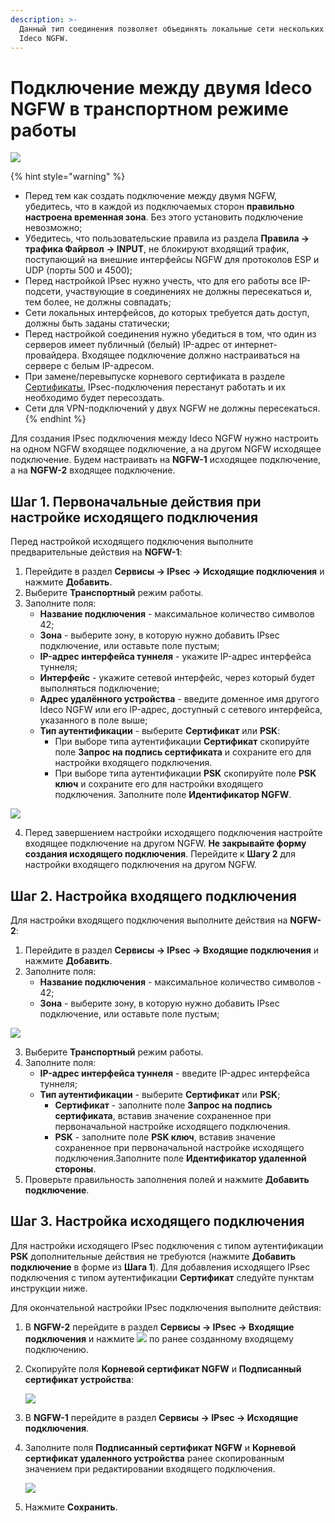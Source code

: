 ```yaml
---
description: >-
  Данный тип соединения позволяет объединять локальные сети нескольких серверов
  Ideco NGFW.
---
```


# Подключение между двумя Ideco NGFW в транспортном режиме работы

![](../../../../.gitbook/assets/ipsec-step1.png)

{% hint style="warning" %}
* Перед тем как создать подключение между двумя NGFW, убедитесь, что в каждой из подключаемых сторон **правильно настроена временная зона**. Без этого установить подключение невозможно;
* Убедитесь, что пользовательские правила из раздела **Правила -> трафика Файрвол -> INPUT**, не блокируют входящий трафик, поступающий на внешние интерфейсы NGFW для протоколов ESP и UDP (порты 500 и 4500);
* Перед настройкой IPsec нужно учесть, что для его работы все IP-подсети, участвующие в соединениях не должны пересекаться и, тем более, не должны совпадать;
* Сети локальных интерфейсов, до которых требуется дать доступ, должны быть заданы статически;
* Перед настройкой соединения нужно убедиться в том, что один из серверов имеет публичный (белый) IP-адрес от интернет-провайдера. Входящее подключение должно настраиваться на сервере с белым IP-адресом.
* При замене/перевыпуске корневого сертификата в разделе [Сертификаты](../certificates/), IPsec-подключения перестанут работать и их необходимо будет пересоздать.
* Сети для VPN-подключений у двух NGFW не должны пересекаться.
{% endhint %}

Для создания IPsec подключения между Ideco NGFW нужно настроить на одном NGFW входящее подключение, а на другом NGFW исходящее подключение. Будем настраивать на **NGFW-1** исходящее подключение, а на **NGFW-2** входящее подключение.

## Шаг 1. Первоначальные действия при настройке исходящего подключения

Перед настройкой исходящего подключения выполните предварительные действия на **NGFW-1**:

1. Перейдите в раздел **Сервисы -> IPsec -> Исходящие подключения** и нажмите **Добавить**.
2. Выберите **Транспортный** режим работы.
3. Заполните поля:
   * **Название подключения** - максимальное количество символов 42;
   * **Зона** - выберите зону, в которую нужно добавить IPsec подключение, или оставьте поле пустым;
   * **IP-адрес интерфейса туннеля** - укажите IP-адрес интерфейса туннеля;
   * **Интерфейс** - укажите сетевой интерфейс, через который будет выполняться подключение;
   * **Адрес удалённого устройства** - введите доменное имя другого Ideco NGFW или его IP-адрес, доступный с сетевого интерфейса, указанного в поле выше;
   * **Тип аутентификации** - выберите **Сертификат** или **PSK**:
     * При выборе типа аутентификации **Сертификат** скопируйте поле **Запрос на подпись сертификата** и сохраните его для настройки входящего подключения.
     * При выборе типа аутентификации **PSK** скопируйте поле **PSK ключ** и сохраните его для настройки входящего подключения. Заполните поле **Идентификатор NGFW**.

![](../../../../.gitbook/assets/ipsec-step1-transport.png)

4. Перед завершением настройки исходящего подключения настройте входящее подключение на другом NGFW. **Не закрывайте форму создания исходящего подключения**. Перейдите к **Шагу 2** для настройки входящего подключения на другом NGFW.

## Шаг 2. Настройка входящего подключения

Для настройки входящего подключения выполните действия на **NGFW-2**:

1. Перейдите в раздел **Сервисы -> IPsec -> Входящие подключения** и нажмите **Добавить**.
2. Заполните поля:
   * **Название подключения** - максимальное количество символов - 42;
   * **Зона** - выберите зону, в которую нужно добавить IPsec подключение, или оставьте поле пустым;

![](../../../../.gitbook/assets/ipsec-step2-transport.png)

3. Выберите **Транспортный** режим работы.
4. Заполните поля:
   * **IP-адрес интерфейса туннеля** - введите IP-адрес интерфейса туннеля;
   * **Тип аутентификации** - выберите **Сертификат** или **PSK**;
     * **Сертификат** - заполните поле **Запрос на подпись сертификата**, вставив значение сохраненное при первоначальной настройке исходящего подключения.
     * **PSK** - заполните поле **PSK ключ**, вставив значение сохраненное при первоначальной настройке исходящего подключения.Заполните поле **Идентификатор удаленной стороны**.
5. Проверьте правильность заполнения полей и нажмите **Добавить подключение**.

## Шаг 3. Настройка исходящего подключения

Для настройки исходящего IPseс подключения с типом аутентификации **PSK** дополнительные действия не требуются (нажмите **Добавить подключение** в форме из **Шага 1**). Для добавления исходящего IPsec подключения с типом аутентификации **Сертификат** следуйте пунктам инструкции ниже.

Для окончательной настройки IPsec подключения выполните действия:

1. В **NGFW-2** перейдите в раздел **Сервисы -> IPsec -> Входящие подключения** и нажмите ![](../../../../.gitbook/assets/icon-edit.png) по ранее созданному входящему подключению.
2.  Скопируйте поля **Корневой сертификат NGFW** и **Подписанный сертификат устройства**:

    ![](../../../../.gitbook/assets/ipsec-step3-transport.png)
3. В **NGFW-1** перейдите в раздел **Сервисы -> IPsec -> Исходящие подключения**.
4.  Заполните поля **Подписанный сертификат NGFW** и **Корневой сертификат удаленного устройства** ранее скопированным значением при редактировании входящего подключения.

    ![](../../../../.gitbook/assets/ipsec-step4-transport.png)
5. Нажмите **Сохранить**.
